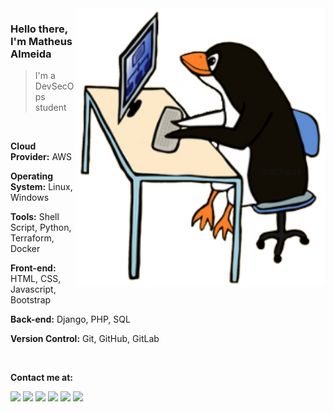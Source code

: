 <img src="https://raw.githubusercontent.com/amatheusc/assets/main/penguim-linux.png" min-width="400px" max-width="400px" width="400px" align="right" alt="Penguim Linux">

<p align="left">
  <h3> Hello there, I'm Matheus Almeida </h3>
  <blockquote>I'm a DevSecOps student</blockquote>
  </br>
  <!--   <h4> Devops </h4> -->
  <p align="left">
    <strong>Cloud Provider:</strong> AWS
  </p>
  <p align="left">
    <strong>Operating System:</strong> Linux, Windows
  </p>
  <p align="left">
    <strong>Tools:</strong> Shell Script, Python, Terraform, Docker
<!-- <strong>Tools:</strong> Shell Script, Python, Terraform, Docker, Kubernetes -->
  </p>
  <!--   <h4> Web Development </h4> -->
  <p align="left">
    <strong>Front-end:</strong> HTML, CSS, Javascript, Bootstrap
  </p>
  <p align="left">
    <strong>Back-end:</strong> Django, PHP, SQL
<!-- <strong>Back-end:</strong> Python with Django, Javascript with Node.js, PHP, SQL -->
  </p>
  <p align="left">
    <strong>Version Control:</strong> Git, GitHub, GitLab
  </p>
</br>
</p>

<p align="left">
<p><strong>Contact me at:</strong></p>
<a href="https://matheustech.com.br/" target="__blank"><img src="https://img.shields.io/badge/website%20-%230077B5.svg?&style=flat-square&logo=circle&logoColor=white&color=323232"></img></a>
<a href="https://blog.matheustech.com.br/" target="__blank"><img src="https://img.shields.io/badge/blog%20-%230077B5.svg?&style=flat-square&logo=circle&logoColor=white&color=323232"></img></a>
<a href="https://www.linkedin.com/in/matheus-almeida-costa/" target="__blank"><img src="https://img.shields.io/badge/linkedin%20-%230077B5.svg?&style=flat-square&logo=linkedin&logoColor=white"></img></a>
<a href="https://www.youtube.com/channel/UCGke88VCjj799vKSbBGW64g?view_as=subscriber" target="__blank"><img src="https://img.shields.io/badge/youtube%20-%23FF0000.svg?&style=flat-square&logo=youTube&logoColor=white&color=b20000"></img></a>
<a href="https://t.me/almeidamatheus" target="__blank"><img src="https://img.shields.io/badge/telegram%20-%2320232a.svg?&style=flat-square&logo=telegram&logoColor=white&color=0088cc"></img></a>
<a href="https://steamcommunity.com/id/shiryunk/" target="__blank"><img src="https://img.shields.io/badge/steam%20-%2320232a.svg?&style=flat-square&logo=steam&logoColor=white&color=323232"></a>
</p>
